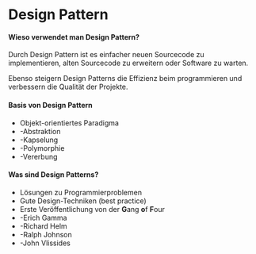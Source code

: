 # Design Pattern
#### Wieso verwendet man Design Pattern?
Durch Design Pattern ist es einfacher neuen Sourcecode zu implementieren, alten Sourcecode zu erweitern oder Software zu warten.

Ebenso steigern Design Patterns die Effizienz beim programmieren und verbessern die Qualität der Projekte.

#### Basis von Design Pattern
- Objekt-orientiertes Paradigma
- -Abstraktion
- -Kapselung
- -Polymorphie
- -Vererbung

#### Was sind Design Patterns?
- Lösungen zu Programmierproblemen
- Gute Design-Techniken (best practice)
- Erste Veröffentlichung von der **G**ang **o**f **F**our
- -Erich Gamma
- -Richard Helm
- -Ralph Johnson
- -John Vlissides
